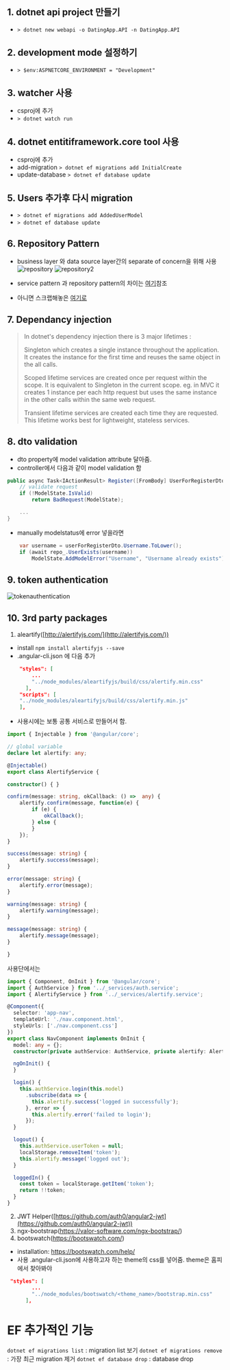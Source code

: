 ## 1. dotnet api project 만들기
- `> dotnet new webapi -o DatingApp.API -n DatingApp.API`
## 2. development mode 설정하기
- `> $env:ASPNETCORE_ENVIRONMENT = "Development"`
## 3. watcher 사용
- csproj에 <DotNetCliToolReference Include="Microsoft.DotNet.Watcher.Tools" Version= "2.0.0" />추가
- `> dotnet watch run`

## 4. dotnet entitiframework.core tool 사용
- csproj에 <DotNetCliToolReference Include="Microsoft.EntityFrameworkCore.Tools.DotNet" Version= "2.0.0" />추가
- add-migration
    `> dotnet ef migrations add InitialCreate`
- update-database
    `> dotnet ef database update`

## 5. Users 추가후 다시 migration
- `> dotnet ef migrations add AddedUserModel`
- `> dotnet ef database update`

## 6. Repository Pattern
- business layer 와 data source layer간의 separate of concern을 위해 사용
![repository](./imgs/repository.png)
![repository2](./imgs/repository2.png)

- service pattern 과 repository pattern의 차이는 [여기](https://stackoverflow.com/questions/5049363/difference-between-repository-and-service-layer)참조
- 아니면 스크랩해놓은 [여기로](https://getpocket.com/a/read/80425905)

## 7. Dependancy injection
> In dotnet's dependency injection there is 3 major lifetimes :
>
>Singleton which creates a single instance throughout the application. It creates the instance for the first time and reuses the same object in the all calls.
>
>Scoped lifetime services are created once per request within the scope. It is equivalent to Singleton in the current scope. eg. in MVC it creates 1 instance per each http request but uses the same instance in the other calls within the same web request.
>
>Transient lifetime services are created each time they are requested. This lifetime works best for lightweight, stateless services. 


## 8. dto validation
- dto property에 model validation attribute 달아줌.
- controller에서 다음과 같이 model validation 함
```csharp
public async Task<IActionResult> Register([FromBody] UserForRegisterDto userForRegisterDto){
    // validate request
    if (!ModelState.IsValid)
        return BadRequest(ModelState);

    ...
}
```

- manually modelstatus에 error 넣을라면
```csharp
    var username = userForRegisterDto.Username.ToLower();
    if (await repo_.UserExists(username))
        ModelState.AddModelError("Username", "Username already exists");
```

## 9. token authentication
![tokenauthentication](imgs/tokenauthentication.png)


## 10. 3rd party packages
1. aleartify([http://alertifyjs.com/](http://alertifyjs.com/))
- install `npm install alertifyjs --save`
- .angular-cli.json 에 다음 추가
```json
    "styles": [
        ...
        "../node_modules/aleartifyjs/build/css/alertify.min.css"
      ],
    "scripts": [
    "../node_modules/aleartifyjs/build/css/alertify.min.js"
    ],
```
- 사용시에는 보통 공통 서비스로 만들어서 함.
```typescript
import { Injectable } from '@angular/core';

// global variable
declare let alertify: any;

@Injectable()
export class AlertifyService {

constructor() { }

confirm(message: string, okCallback: () =>  any) {
    alertify.confirm(message, function(e) {
        if (e) {
            okCallback();
        } else {
        }
    });
}

success(message: string) {
    alertify.success(message);
}

error(message: string) {
    alertify.error(message);
}

warning(message: string) {
    alertify.warning(message);
}

message(message: string) {
    alertify.message(message);
}

}

```
사용단에서는 
```typescript
import { Component, OnInit } from '@angular/core';
import { AuthService } from '../_services/auth.service';
import { AlertifyService } from '../_services/alertify.service';

@Component({
  selector: 'app-nav',
  templateUrl: './nav.component.html',
  styleUrls: ['./nav.component.css']
})
export class NavComponent implements OnInit {
  model: any = {};
  constructor(private authService: AuthService, private alertify: AlertifyService) { }

  ngOnInit() {
  }

  login() {
    this.authService.login(this.model)
      .subscribe(data => {
        this.alertify.success('logged in successfully');
      }, error => {
        this.alertify.error('failed to login');
      });
  }

  logout() {
    this.authService.userToken = null;
    localStorage.removeItem('token');
    this.alertify.message('logged out');
  }

  loggedIn() {
    const token = localStorage.getItem('token');
    return !!token;
  }
}

```

2. JWT Helper([https://github.com/auth0/angular2-jwt](https://github.com/auth0/angular2-jwt))
3. ngx-bootstrap(https://valor-software.com/ngx-bootstrap/)
4. bootswatch(https://bootswatch.com/)
- installation: https://bootswatch.com/help/
- 사용
.angular-cli.json에 사용하고자 하는 theme의 css를 넣어줌. theme은 홈피에서 찾아봐야
```json
 "styles": [
        ...
        "../node_modules/bootswatch/<theme_name>/bootstrap.min.css"
      ],
```

# EF 추가적인 기능
`dotnet ef migrations list` : migration list 보기
`dotnet ef migrations remove` : 가장 최근 migration 제거
`dotnet ef database drop` : database drop